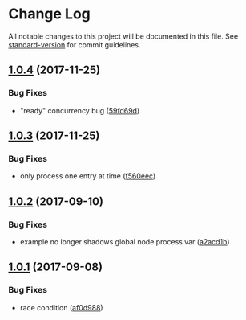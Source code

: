 # Change Log

All notable changes to this project will be documented in this file. See [standard-version](https://github.com/conventional-changelog/standard-version) for commit guidelines.

<a name="1.0.4"></a>
## [1.0.4](https://github.com/noffle/hyperdb-index/compare/v1.0.3...v1.0.4) (2017-11-25)


### Bug Fixes

* "ready" concurrency bug ([59fd69d](https://github.com/noffle/hyperdb-index/commit/59fd69d))



<a name="1.0.3"></a>
## [1.0.3](https://github.com/noffle/hyperdb-index/compare/v1.0.2...v1.0.3) (2017-11-25)


### Bug Fixes

* only process one entry at time ([f560eec](https://github.com/noffle/hyperdb-index/commit/f560eec))



<a name="1.0.2"></a>
## [1.0.2](https://github.com/noffle/hyperdb-index/compare/v1.0.1...v1.0.2) (2017-09-10)


### Bug Fixes

* example no longer shadows global node process var ([a2acd1b](https://github.com/noffle/hyperdb-index/commit/a2acd1b))



<a name="1.0.1"></a>
## [1.0.1](https://github.com/noffle/hyperdb-index/compare/v1.0.0...v1.0.1) (2017-09-08)


### Bug Fixes

* race condition ([af0d988](https://github.com/noffle/hyperdb-index/commit/af0d988))
